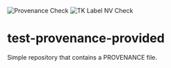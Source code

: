 ![Provenance Check](https://davecloud.hopto.me/badge?repo=dme26/test-provenance-provided)
![TK Label NV Check](https://davecloud.hopto.me/tk_label_nv?repo=dme26/test-provenance-provided&nonce=1)
# test-provenance-provided
Simple repository that contains a PROVENANCE file.
